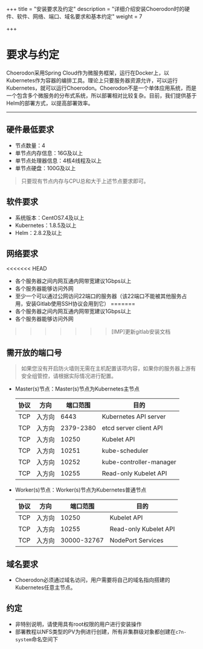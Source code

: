 +++
title = "安装要求及约定"
description = "详细介绍安装Choerodon时的硬件、软件、网络、端口、域名要求和基本约定"
weight = 7

+++

# 要求与约定

Choerodon采用Spring Cloud作为微服务框架，运行在Docker上，以Kubernetes作为容器的编排工具。理论上只要服务器资源允许，可以运行Kubernetes，就可以运行Choerodon。Choerodon不是一个单体应用系统，而是一个包含多个微服务的分布式系统，所以部署相对比较复杂。目前，我们提供基于Helm的部署方式，以提高部署效率。

---

## 硬件最低要求
- 节点数量：4    
- 单节点内存信息：16G及以上
- 单节点处理器信息：4核4线程及以上
- 单节点硬盘：100G及以上

<blockquote class="note">
只要现有节点内存与CPU总和大于上述节点要求即可。
</blockquote>

## 软件要求
- 系统版本：CentOS7.4及以上
- Kubernetes：1.8.5及以上
- Helm：2.8.2及以上

## 网络要求
<<<<<<< HEAD
  - 各个服务器之间内网互通内网带宽建议1Gbps以上
  - 各个服务器能够访问外网
  - 至少一个可以通过公网访问22端口的服务器（该22端口不能被其他服务占用，安装Gitlab使用SSH协议会用到它）
=======
- 各个服务器之间内网互通内网带宽建议1Gbps以上
- 各个服务器能够访问外网
>>>>>>> [IMP]更新gitlab安装文档

## 需开放的端口号

  <blockquote class="note">
  如果您没有开启防火墙则无需在主机配置该项内容，如果你的服务器上游有安全组管控，请根据实际情况进行配置。
  </blockquote>

- Master(s)节点：Master(s)节点为Kubernetes主节点

    协议|方向|端口范围|目的
    ---|---|---|---
    TCP	|入方向|6443|Kubernetes API server
    TCP	|入方向|2379-2380|etcd server client API
    TCP	|入方向|10250|Kubelet API
    TCP	|入方向|10251|kube-scheduler
    TCP	|入方向|10252|kube-controller-manager
    TCP	|入方向|10255|Read-only Kubelet API
    
- Worker(s)节点：Worker(s)节点为Kubernetes普通节点

    协议|方向|端口范围|目的
    ---|---|---|---
    TCP|入方向|10250	|Kubelet API
    TCP|入方向|10255	|Read-only Kubelet API
    TCP|入方向|30000-32767|	NodePort Services

## 域名要求
- Choerodon必须通过域名访问，用户需要将自己的域名指向搭建的Kubernetes任意主节点。

## 约定
- 非特别说明，请使用具有root权限的用户进行安装操作
- 部署教程以NFS类型的PV为例进行创建，所有非集群级对象都创建在`c7n-system`命名空间下